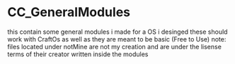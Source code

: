 # CC_GeneralModules
this contain some general modules i made for a OS i desinged these should work with CraftOs as well as they are meant to be basic (Free to Use)
note: files located under notMine are not my creation and are under the lisense terms of their creator written inside the modules
